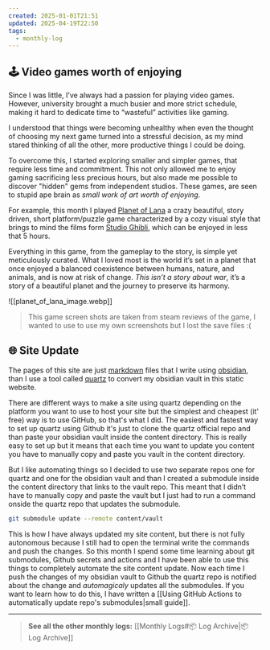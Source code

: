 ```yaml
---
created: 2025-01-01T21:51
updated: 2025-04-19T22:50
tags:
  - monthly-log
---
```

## 🕹️ Video games worth of enjoying

Since I was little, I’ve always had a passion for playing video games. However, university brought a much busier and more strict schedule, making it hard to dedicate time to “wasteful” activities like gaming.

I understood that things were becoming unhealthy when even the thought of choosing my next game turned into a stressful decision, as my mind stared thinking of all the other,  more productive things I could be doing.

To overcome this, I started exploring smaller and simpler games, that require less time and commitment. This not only allowed me to enjoy gaming sacrificing less precious hours, but also made me possible to discover "hidden" gems from independent studios. These games, are seen to stupid ape brain as *small work of art worth of enjoying*.

For example, this month I played [Planet of Lana](https://planetoflana.com) a crazy beautiful, story driven, short platform/puzzle game characterized by a cozy visual style that brings to mind the films form [Studio Ghibli](https://en.wikipedia.org/wiki/Studio_Ghibli "Studio Ghibli"), which can be enjoyed in less that 5 hours. 

Everything in this game, from the gameplay to the story, is simple yet meticulously curated. What I loved most is the world it’s set in a planet that once enjoyed a balanced coexistence between humans, nature, and animals, and is now at risk of change. *This isn’t a story about war*, it’s a story of a beautiful planet and the journey to preserve its harmony.

![[planet_of_lana_image.webp]]

>This game screen shots are taken from steam reviews of the game, I wanted to use to use my own screenshots but I lost the save files :(

## 🌐 Site Update

The pages of this site are just [markdown]() files that I write using [obsidian](https://obsidian.md/), than I use a tool called [quartz](https://quartz.jzhao.xyz/) to convert my obsidian vault in this static website. 

There are different ways to make a site using quartz depending on the platform you want to use to host your site but the simplest and cheapest (it' free) way is to use GitHub, so that's what I did. The easiest and fastest way to set up quartz using Github it's just to clone the quartz official repo and than paste your obsidian vault inside the content directory. This is really easy to set up but it means that each time you want to update you content you have to manually copy and paste you vault in the content directory.

But I like automating things so I decided to use two separate repos one for quartz and one for the obsidian vault and than I created a submodule inside the content directory that links to the vault repo. This meant that I didn’t have to manually copy and paste the vault but I just had to run a command onside the quartz repo that updates the submodule.

```bash
git submodule update --remote content/vault
```

This is how I have always updated my site content, but there is not fully autonomous because I still had to open the terminal write the commands and push the changes. So this month I spend some time learning about git submodules, Github secrets and actions and I have been able to use this things to completely automate the site content update. Now each time I push the changes of my obsidian vault to Github the quartz repo is notified about the change and *automagicaly* updates all the submodules. If you want to learn how to do this, I have written a [[Using GitHub Actions to automatically update repo's submodules|small guide]].

---

>**See all the other monthly logs:** [[Monthly Logs#📦 Log Archive|📦 Log Archive]]

